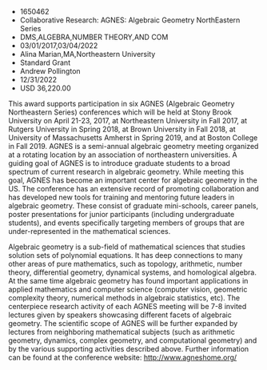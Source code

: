 
* 1650462
* Collaborative Research: AGNES: Algebraic Geometry NorthEastern Series
* DMS,ALGEBRA,NUMBER THEORY,AND COM
* 03/01/2017,03/04/2022
* Alina Marian,MA,Northeastern University
* Standard Grant
* Andrew Pollington
* 12/31/2022
* USD 36,220.00

This award supports participation in six AGNES (Algebraic Geometry Northeastern
Series) conferences which will be held at Stony Brook University on April 21-23,
2017, at Northeastern University in Fall 2017, at Rutgers University in Spring
2018, at Brown University in Fall 2018, at University of Massachusetts Amherst
in Spring 2019, and at Boston College in Fall 2019. AGNES is a semi-annual
algebraic geometry meeting organized at a rotating location by an association of
northeastern universities. A guiding goal of AGNES is to introduce graduate
students to a broad spectrum of current research in algebraic geometry. While
meeting this goal, AGNES has become an important center for algebraic geometry
in the US. The conference has an extensive record of promoting collaboration and
has developed new tools for training and mentoring future leaders in algebraic
geometry. These consist of graduate mini-schools, career panels, poster
presentations for junior participants (including undergraduate students), and
events specifically targeting members of groups that are under-represented in
the mathematical sciences.

Algebraic geometry is a sub-field of mathematical sciences that studies solution
sets of polynomial equations. It has deep connections to many other areas of
pure mathematics, such as topology, arithmetic, number theory, differential
geometry, dynamical systems, and homological algebra. At the same time algebraic
geometry has found important applications in applied mathematics and computer
science (computer vision, geometric complexity theory, numerical methods in
algebraic statistics, etc). The centerpiece research activity of each AGNES
meeting will be 7-8 invited lectures given by speakers showcasing different
facets of algebraic geometry. The scientific scope of AGNES will be further
expanded by lectures from neighboring mathematical subjects (such as arithmetic
geometry, dynamics, complex geometry, and computational geometry) and by the
various supporting activities described above. Further information can be found
at the conference website: http://www.agneshome.org/
